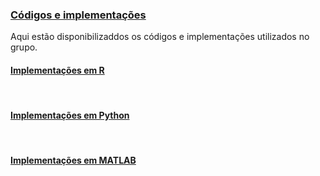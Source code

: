 ### [Códigos e implementações](#)
Aqui estão disponibilizaddos os códigos e implementações utilizados no grupo.


#### [Implementações em R](#)
<br>



#### [Implementações em Python](#)
<br>




#### [Implementações em MATLAB](#)
<br>
